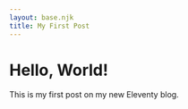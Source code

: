 ```yaml
---
layout: base.njk
title: My First Post
---
```


# Hello, World!

This is my first post on my new Eleventy blog.
